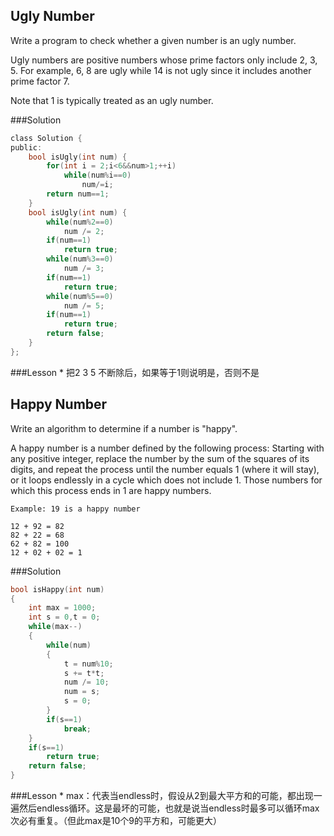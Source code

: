 ## Ugly Number

Write a program to check whether a given number is an ugly number.

Ugly numbers are positive numbers whose prime factors only include 2, 3, 5. For example, 6, 8 are ugly while 14 is not ugly since it includes another prime factor 7.

Note that 1 is typically treated as an ugly number.

###Solution
```C
class Solution {
public:
    bool isUgly(int num) {
        for(int i = 2;i<6&&num>1;++i)
            while(num%i==0)
                num/=i;
        return num==1;
    }
    bool isUgly(int num) {
        while(num%2==0)
            num /= 2;
        if(num==1)
            return true;
        while(num%3==0)
            num /= 3;
        if(num==1)
            return true;
        while(num%5==0)
            num /= 5;
        if(num==1)
            return true;
        return false;
    }
};
```
###Lesson
* 
把2 3 5 不断除后，如果等于1则说明是，否则不是

## Happy Number

Write an algorithm to determine if a number is "happy".

A happy number is a number defined by the following process: Starting with any positive integer, replace the number by the sum of the squares of its digits, and repeat the process until the number equals 1 (where it will stay), or it loops endlessly in a cycle which does not include 1. Those numbers for which this process ends in 1 are happy numbers.

```
Example: 19 is a happy number

12 + 92 = 82
82 + 22 = 68
62 + 82 = 100
12 + 02 + 02 = 1
```
###Solution
```C
bool isHappy(int num)
{
    int max = 1000;
    int s = 0,t = 0;
    while(max--)
    {
        while(num)
        {
            t = num%10;
            s += t*t;
            num /= 10;
            num = s;
            s = 0;
        }
        if(s==1)
            break;
    }
    if(s==1)
        return true;
    return false;
}
```
###Lesson
* 
max：代表当endless时，假设从2到最大平方和的可能，都出现一遍然后endless循环。这是最坏的可能，也就是说当endless时最多可以循环max次必有重复。（但此max是10个9的平方和，可能更大）